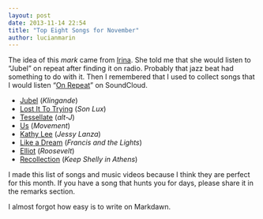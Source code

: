 ```yaml
---
layout: post
date: 2013-11-14 22:54
title: "Top Eight Songs for November"
author: lucianmarin
---
```


The idea of this *mark* came from [Irina](http://markdawn.com/irina/). She told me that she would listen to “Jubel” on repeat after finding it on radio. Probably that jazz beat had something to do with it. Then I remembered that I used to collect songs that I would listen “[On Repeat](https://soundcloud.com/lucianmarin/sets/on-repeat)” on SoundCloud.

* [Jubel](http://www.youtube.com/watch?v=b6vSf0cA9qY) (*Klingande*)
* [Lost It To Trying](http://www.youtube.com/watch?v=TkLT5krv_6c) (*Son Lux*)
* [Tessellate](http://www.youtube.com/watch?v=Qg6BwvDcANg) (*alt-J*)
* [Us](http://www.youtube.com/watch?v=jpIz5sAu0B8) (*Movement*)
* [Kathy Lee](http://www.youtube.com/watch?v=ZF2lZesYZo0) (*Jessy Lanza*)
* [Like a Dream](http://www.youtube.com/watch?v=yqhaMewA2K0) (*Francis and the Lights*)
* [Elliot](http://www.youtube.com/watch?v=yl5WfT7IDDU) (*Roosevelt*)
* [Recollection](http://www.youtube.com/watch?v=lC8pMIzXvuw) (*Keep Shelly in Athens*)

I made this list of songs and music videos because I think they are perfect for this month. If you have a song that hunts you for days, please share it in the remarks section.

I almost forgot how easy is to write on Markdawn.